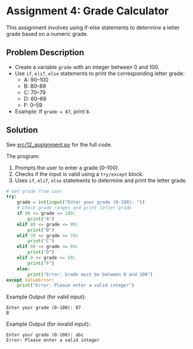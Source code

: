 # Assignment 4: Grade Calculator

This assignment involves using if-else statements to determine a letter grade based on a numeric grade.

## Problem Description
- Create a variable `grade` with an integer between 0 and 100.
- Use `if`, `elif`, `else` statements to print the corresponding letter grade:
  - A: 90–100
  - B: 80–89
  - C: 70–79
  - D: 60–69
  - F: 0–59
- Example: If `grade = 87`, print `B`.

## Solution
See [src/12_assignment.py](src/12_assignment.py) for the full code.

The program:
1. Prompts the user to enter a grade (0–100).
2. Checks if the input is valid using a `try/except` block.
3. Uses `if`, `elif`, `else` statements to determine and print the letter grade.

```python
# Get grade from user
try:
    grade = int(input("Enter your grade (0-100): "))
    # Check grade ranges and print letter grade
    if 90 <= grade <= 100:
        print("A")
    elif 80 <= grade <= 89:
        print("B")
    elif 70 <= grade <= 79:
        print("C")
    elif 60 <= grade <= 69:
        print("D")
    elif 0 <= grade <= 59:
        print("F")
    else:
        print("Error: Grade must be between 0 and 100")
except ValueError:
    print("Error: Please enter a valid integer")
```

Example Output (for valid input):
```
Enter your grade (0-100): 87
B
```

Example Output (for invalid input):
```
Enter your grade (0-100): abc
Error: Please enter a valid integer
```